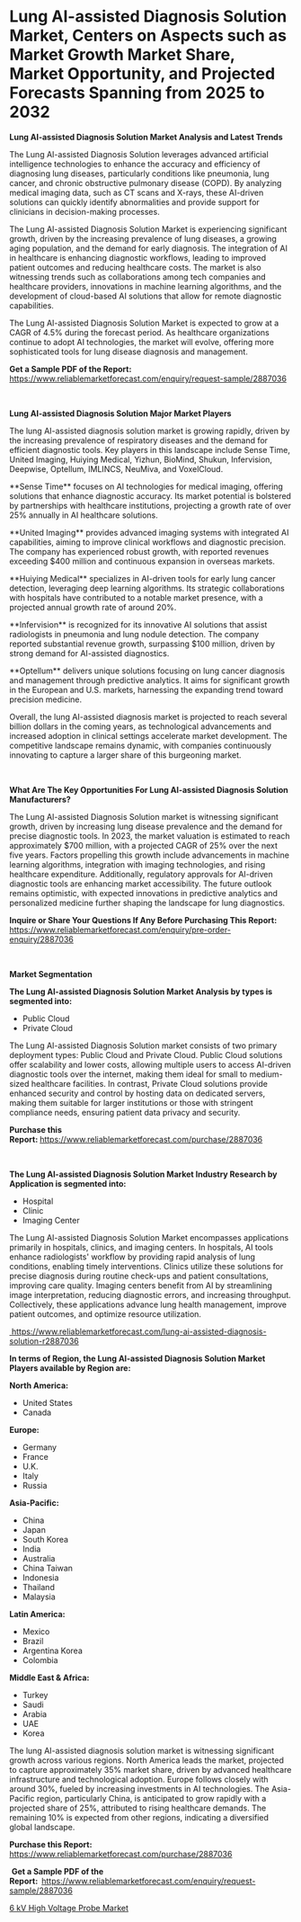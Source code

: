 <p><h1>Lung AI-assisted Diagnosis Solution Market, Centers on Aspects such as Market Growth Market Share, Market Opportunity, and Projected Forecasts Spanning from 2025 to 2032</h1></p><p><strong>Lung AI-assisted Diagnosis Solution Market Analysis and Latest Trends</strong></p>
<p><p>The Lung AI-assisted Diagnosis Solution leverages advanced artificial intelligence technologies to enhance the accuracy and efficiency of diagnosing lung diseases, particularly conditions like pneumonia, lung cancer, and chronic obstructive pulmonary disease (COPD). By analyzing medical imaging data, such as CT scans and X-rays, these AI-driven solutions can quickly identify abnormalities and provide support for clinicians in decision-making processes.</p><p>The Lung AI-assisted Diagnosis Solution Market is experiencing significant growth, driven by the increasing prevalence of lung diseases, a growing aging population, and the demand for early diagnosis. The integration of AI in healthcare is enhancing diagnostic workflows, leading to improved patient outcomes and reducing healthcare costs. The market is also witnessing trends such as collaborations among tech companies and healthcare providers, innovations in machine learning algorithms, and the development of cloud-based AI solutions that allow for remote diagnostic capabilities.</p><p>The Lung AI-assisted Diagnosis Solution Market is expected to grow at a CAGR of 4.5% during the forecast period. As healthcare organizations continue to adopt AI technologies, the market will evolve, offering more sophisticated tools for lung disease diagnosis and management.</p></p>
<p><strong>Get a Sample PDF of the Report:&nbsp;</strong> <a href="https://www.reliablemarketforecast.com/enquiry/request-sample/2887036?utm_campaign=3458&utm_medium=2&utm_source=Github&utm_content=ia&utm_term=13032025&utm_id=lung-ai-assisted-diagnosis-solution">https://www.reliablemarketforecast.com/enquiry/request-sample/2887036</a></p>
<p>&nbsp;</p>
<p><strong>Lung AI-assisted Diagnosis Solution Major Market Players</strong></p>
<p><p>The lung AI-assisted diagnosis solution market is growing rapidly, driven by the increasing prevalence of respiratory diseases and the demand for efficient diagnostic tools. Key players in this landscape include Sense Time, United Imaging, Huiying Medical, Yizhun, BioMind, Shukun, Infervision, Deepwise, Optellum, IMLINCS, NeuMiva, and VoxelCloud.</p><p>**Sense Time** focuses on AI technologies for medical imaging, offering solutions that enhance diagnostic accuracy. Its market potential is bolstered by partnerships with healthcare institutions, projecting a growth rate of over 25% annually in AI healthcare solutions.</p><p>**United Imaging** provides advanced imaging systems with integrated AI capabilities, aiming to improve clinical workflows and diagnostic precision. The company has experienced robust growth, with reported revenues exceeding $400 million and continuous expansion in overseas markets.</p><p>**Huiying Medical** specializes in AI-driven tools for early lung cancer detection, leveraging deep learning algorithms. Its strategic collaborations with hospitals have contributed to a notable market presence, with a projected annual growth rate of around 20%.</p><p>**Infervision** is recognized for its innovative AI solutions that assist radiologists in pneumonia and lung nodule detection. The company reported substantial revenue growth, surpassing $100 million, driven by strong demand for AI-assisted diagnostics.</p><p>**Optellum** delivers unique solutions focusing on lung cancer diagnosis and management through predictive analytics. It aims for significant growth in the European and U.S. markets, harnessing the expanding trend toward precision medicine.</p><p>Overall, the lung AI-assisted diagnosis market is projected to reach several billion dollars in the coming years, as technological advancements and increased adoption in clinical settings accelerate market development. The competitive landscape remains dynamic, with companies continuously innovating to capture a larger share of this burgeoning market.</p></p>
<p>&nbsp;</p>
<p><strong>What Are The Key Opportunities For Lung AI-assisted Diagnosis Solution Manufacturers?</strong></p>
<p><p>The Lung AI-assisted Diagnosis Solution market is witnessing significant growth, driven by increasing lung disease prevalence and the demand for precise diagnostic tools. In 2023, the market valuation is estimated to reach approximately $700 million, with a projected CAGR of 25% over the next five years. Factors propelling this growth include advancements in machine learning algorithms, integration with imaging technologies, and rising healthcare expenditure. Additionally, regulatory approvals for AI-driven diagnostic tools are enhancing market accessibility. The future outlook remains optimistic, with expected innovations in predictive analytics and personalized medicine further shaping the landscape for lung diagnostics.</p></p>
<p><strong>Inquire or Share Your Questions If Any Before Purchasing This Report:</strong> <a href="https://www.reliablemarketforecast.com/enquiry/pre-order-enquiry/2887036?utm_campaign=3458&utm_medium=2&utm_source=Github&utm_content=ia&utm_term=13032025&utm_id=lung-ai-assisted-diagnosis-solution">https://www.reliablemarketforecast.com/enquiry/pre-order-enquiry/2887036</a></p>
<p>&nbsp;</p>
<p><strong>Market Segmentation</strong></p>
<p><strong>The Lung AI-assisted Diagnosis Solution Market Analysis by types is segmented into:</strong></p>
<p><ul><li>Public Cloud</li><li>Private Cloud</li></ul></p>
<p><p>The Lung AI-assisted Diagnosis Solution market consists of two primary deployment types: Public Cloud and Private Cloud. Public Cloud solutions offer scalability and lower costs, allowing multiple users to access AI-driven diagnostic tools over the internet, making them ideal for small to medium-sized healthcare facilities. In contrast, Private Cloud solutions provide enhanced security and control by hosting data on dedicated servers, making them suitable for larger institutions or those with stringent compliance needs, ensuring patient data privacy and security.</p></p>
<p><strong>Purchase this Report:&nbsp;</strong><a href="https://www.reliablemarketforecast.com/purchase/2887036?utm_campaign=3458&utm_medium=2&utm_source=Github&utm_content=ia&utm_term=13032025&utm_id=lung-ai-assisted-diagnosis-solution">https://www.reliablemarketforecast.com/purchase/2887036</a></p>
<p>&nbsp;</p>
<p><strong>The Lung AI-assisted Diagnosis Solution Market Industry Research by Application is segmented into:</strong></p>
<p><ul><li>Hospital</li><li>Clinic</li><li>Imaging Center</li></ul></p>
<p><p>The Lung AI-assisted Diagnosis Solution Market encompasses applications primarily in hospitals, clinics, and imaging centers. In hospitals, AI tools enhance radiologists' workflow by providing rapid analysis of lung conditions, enabling timely interventions. Clinics utilize these solutions for precise diagnosis during routine check-ups and patient consultations, improving care quality. Imaging centers benefit from AI by streamlining image interpretation, reducing diagnostic errors, and increasing throughput. Collectively, these applications advance lung health management, improve patient outcomes, and optimize resource utilization.</p></p>
<p><a href="https://www.reliablemarketforecast.com/lung-ai-assisted-diagnosis-solution-r2887036?utm_campaign=3458&utm_medium=2&utm_source=Github&utm_content=ia&utm_term=13032025&utm_id=lung-ai-assisted-diagnosis-solution">&nbsp;https://www.reliablemarketforecast.com/lung-ai-assisted-diagnosis-solution-r2887036</a></p>
<p><strong>In terms of Region, the Lung AI-assisted Diagnosis Solution Market Players available by Region are:</strong></p>
<p>
    <p> <strong> North America: </strong>
        <ul>
            <li>United States</li>
            <li>Canada</li>
        </ul>
        </p> 
    <p> <strong> Europe: </strong>
        <ul>
            <li>Germany</li>
            <li>France</li>
            <li>U.K.</li>
            <li>Italy</li>
            <li>Russia</li>
        </ul>
        </p> 
    <p> <strong> Asia-Pacific: </strong>
        <ul>
            <li>China</li>
            <li>Japan</li>
            <li>South Korea</li>
            <li>India</li>
            <li>Australia</li>
            <li>China Taiwan</li>
            <li>Indonesia</li>
            <li>Thailand</li>
            <li>Malaysia</li>
        </ul>
        </p> 
    <p> <strong> Latin America: </strong>
        <ul>
            <li>Mexico</li>
            <li>Brazil</li>
            <li>Argentina Korea</li>
            <li>Colombia</li>
        </ul>
        </p> 
    <p> <strong> Middle East & Africa: </strong>
        <ul>
            <li>Turkey</li>
            <li>Saudi</li>
            <li>Arabia</li>
            <li>UAE</li>
            <li>Korea</li>
        </ul>
    </p>
    </p>
<p><p>The lung AI-assisted diagnosis solution market is witnessing significant growth across various regions. North America leads the market, projected to capture approximately 35% market share, driven by advanced healthcare infrastructure and technological adoption. Europe follows closely with around 30%, fueled by increasing investments in AI technologies. The Asia-Pacific region, particularly China, is anticipated to grow rapidly with a projected share of 25%, attributed to rising healthcare demands. The remaining 10% is expected from other regions, indicating a diversified global landscape.</p></p>
<p><strong>Purchase this Report: </strong><a href="https://www.reliablemarketforecast.com/purchase/2887036?utm_campaign=3458&utm_medium=2&utm_source=Github&utm_content=ia&utm_term=13032025&utm_id=lung-ai-assisted-diagnosis-solution">https://www.reliablemarketforecast.com/purchase/2887036</a></p>
<p>&nbsp;<strong>Get a Sample PDF of the Report:&nbsp;&nbsp;</strong><a href="https://www.reliablemarketforecast.com/enquiry/request-sample/2887036?utm_campaign=3458&utm_medium=2&utm_source=Github&utm_content=ia&utm_term=13032025&utm_id=lung-ai-assisted-diagnosis-solution">https://www.reliablemarketforecast.com/enquiry/request-sample/2887036</a></p>
<p><strong></strong></p>
<p><p><a href="https://github.com/porstheftyux/Market-Research-Report-List-1/blob/main/6-kv-high-voltage-probe-market.md?utm_campaign=3458&utm_medium=2&utm_source=Github&utm_content=ia&utm_term=13032025&utm_id=lung-ai-assisted-diagnosis-solution">6 kV High Voltage Probe Market</a></p></p>
